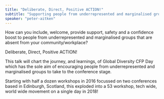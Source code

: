 ```yaml
---
title: "Deliberate, Direct, Positive ACTION!"
subtitle: "Supporting people from underrepresented and marginalised groups "
speaker: "peter-aitken"
---
```

How can you include, welcome, provide support, safety and a confidence boost to people from underrepresented and marginalised groups that are absent from your community/workplace?

Deliberate, Direct, Positive ACTION!

This talk will chart the journey, and learnings, of Global Diversity CFP Day which has the sole aim of encouraging people from underrepresented and marginalised groups to take to the conference stage.

Starting with half a dozen workshops in 2016 focussed on two conferences based in Edinburgh, Scotland, this exploded into a 53 workshop, tech wide, world wide movement on a single day in 2018!
